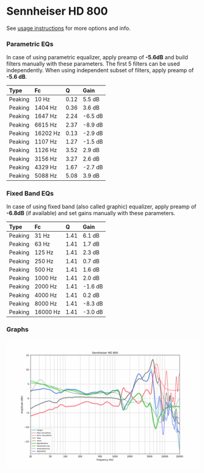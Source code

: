 # Sennheiser HD 800
See [usage instructions](https://github.com/jaakkopasanen/AutoEq#usage) for more options and info.

### Parametric EQs
In case of using parametric equalizer, apply preamp of **-5.6dB** and build filters manually
with these parameters. The first 5 filters can be used independently.
When using independent subset of filters, apply preamp of **-5.6 dB**.

| Type    | Fc       |    Q | Gain    |
|:--------|:---------|:-----|:--------|
| Peaking | 10 Hz    | 0.12 | 5.5 dB  |
| Peaking | 1404 Hz  | 0.36 | 3.6 dB  |
| Peaking | 1647 Hz  | 2.24 | -6.5 dB |
| Peaking | 6615 Hz  | 2.37 | -8.9 dB |
| Peaking | 16202 Hz | 0.13 | -2.9 dB |
| Peaking | 1107 Hz  | 1.27 | -1.5 dB |
| Peaking | 1126 Hz  | 3.52 | 2.9 dB  |
| Peaking | 3156 Hz  | 3.27 | 2.6 dB  |
| Peaking | 4329 Hz  | 1.67 | -2.7 dB |
| Peaking | 5088 Hz  | 5.08 | 3.9 dB  |

### Fixed Band EQs
In case of using fixed band (also called graphic) equalizer, apply preamp of **-6.8dB**
(if available) and set gains manually with these parameters.

| Type    | Fc       |    Q | Gain    |
|:--------|:---------|:-----|:--------|
| Peaking | 31 Hz    | 1.41 | 6.1 dB  |
| Peaking | 63 Hz    | 1.41 | 1.7 dB  |
| Peaking | 125 Hz   | 1.41 | 2.3 dB  |
| Peaking | 250 Hz   | 1.41 | 0.7 dB  |
| Peaking | 500 Hz   | 1.41 | 1.6 dB  |
| Peaking | 1000 Hz  | 1.41 | 2.0 dB  |
| Peaking | 2000 Hz  | 1.41 | -1.6 dB |
| Peaking | 4000 Hz  | 1.41 | 0.2 dB  |
| Peaking | 8000 Hz  | 1.41 | -8.3 dB |
| Peaking | 16000 Hz | 1.41 | -3.0 dB |

### Graphs
![](./Sennheiser%20HD%20800.png)